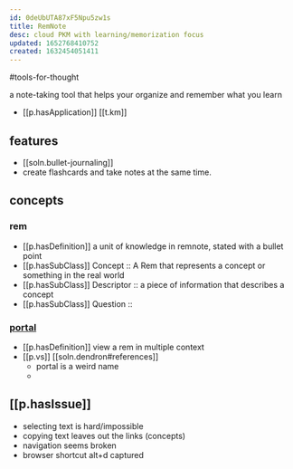 ```yaml
---
id: 0deUbUTA87xF5Npu5zw1s
title: RemNote
desc: cloud PKM with learning/memorization focus
updated: 1652768410752
created: 1632454051411
---
```


#tools-for-thought

a note-taking tool that helps your organize and remember what you learn

- [[p.hasApplication]] [[t.km]] 


## features

- [[soln.bullet-journaling]]  
- create flashcards and take notes at the same time.

## concepts

### rem
- [[p.hasDefinition]] a unit of knowledge in remnote, stated with a bullet point
- [[p.hasSubClass]] Concept :: A Rem that represents a concept or something in the real world
- [[p.hasSubClass]] Descriptor :: a piece of information that describes a concept
- [[p.hasSubClass]] Question :: 


### [portal](https://www.remnote.com/p/help/document/rML9ANQyE7DW3XqPn)

- [[p.hasDefinition]] view a rem in multiple context
- [[p.vs]] [[soln.dendron#references]]
  - portal is a weird name
  - 

## [[p.hasIssue]]

- selecting text is hard/impossible
- copying text leaves out the links (concepts)
- navigation seems broken
- browser shortcut alt+d captured


